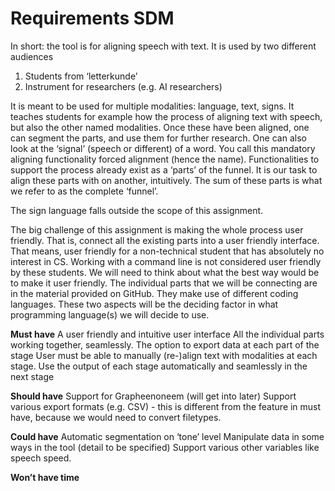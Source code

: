 # Requirements SDM
In short: the tool is for aligning speech with text. It is used by two different audiences

1. Students from ‘letterkunde’
2. Instrument for researchers (e.g. AI researchers)

It is meant to be used for multiple modalities: language, text, signs. It teaches students for example how the process of aligning text with speech, but also the other named modalities. Once these have been aligned, one can segment the parts, and use them for further research. 
One can also look at the ‘signal’ (speech or different) of a word. You call this mandatory aligning functionality forced alignment (hence the name). Functionalities to support the process already exist as a ‘parts’ of the funnel. It is our task to align these parts with on another, intuitively. The sum of these parts is what we refer to as the complete ‘funnel’.

The sign language falls outside the scope of this assignment.

The big challenge of this assignment is making the whole process user friendly. That is, connect all the existing parts into a user friendly interface. That means, user friendly for a non-technical student that has absolutely no interest in CS. Working with a command line is not considered user friendly by these students. We will need to think about what the best way would be to make it user friendly. 
The individual parts that we will be connecting are in the material provided on GitHub. They make use of different coding languages. 
These two aspects will be the deciding factor in what programming language(s) we will decide to use.

**Must have**
A user friendly and intuitive user interface
All the individual parts working together, seamlessly.
The option to export data at each part of the stage
User must be able to manually (re-)align text with modalities at each stage.
Use the output of each stage automatically and seamlessly in the next stage

**Should have**
Support for Grapheenoneem (will get into later)
Support various export formats (e.g. CSV) - this is different from the feature in must have, because we would need to convert filetypes.

**Could have**
Automatic segmentation on ‘tone’ level
Manipulate data in some ways in the tool (detail to be specified)
Support various other variables like speech speed. 

**Won’t have time**
